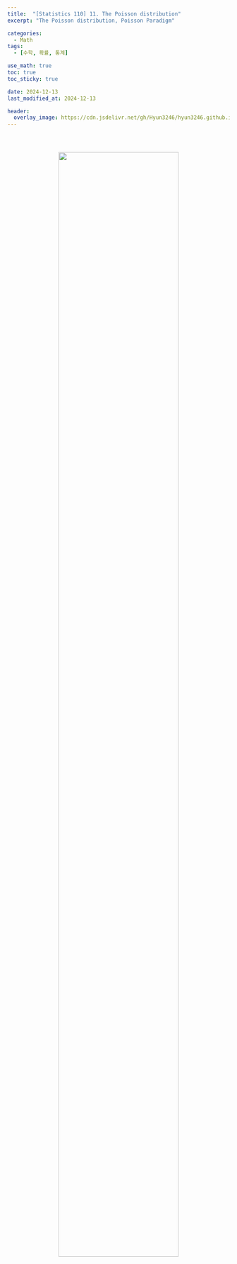 ```yaml
---
title:  "[Statistics 110] 11. The Poisson distribution"
excerpt: "The Poisson distribution, Poisson Paradigm"

categories:
  - Math
tags:
  - [수학, 확률, 통계]

use_math: true
toc: true
toc_sticky: true

date: 2024-12-13
last_modified_at: 2024-12-13

header:
  overlay_image: https://cdn.jsdelivr.net/gh/Hyun3246/hyun3246.github.io@master/image/overlay image/Statistics 110.png
---
```


<br/>
<figure style="display:block; text-align:center;">
  <img src="https://cdn.jsdelivr.net/gh/Hyun3246/Code-Warehouse@master/Statistics 110/Lec 11.png"
       style="width: 80%; height: auto; margin:10px">
</figure>
<br/>